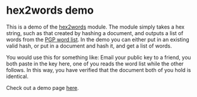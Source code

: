 hex2words demo
==============

This is a demo of the [hex2words][h2w] module. The module simply
takes a hex string, such as that created by hashing a document, and
outputs a list of words from the [PGP word list][wordlist]. In the
demo you can either put in an existing valid hash, or put in a
document and hash it, and get a list of words.

You would use this for something like: Email your public key to
a friend, you both paste in the key here, one of you reads the
word list while the other follows. In this way, you have verified
that the document both of you hold is identical.

Check out a demo page [here][demo].

[h2w]: https://www.npmjs.org/package/hex2words
[wordlist]: https://www.npmjs.org/package/pgp-word-list
[demo]: http://tobiaslabs.com/hex2words
